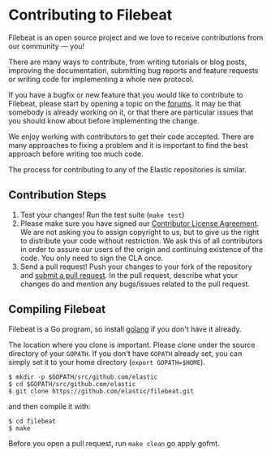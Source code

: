 # Contributing to Filebeat

Filebeat is an open source project and we love to receive contributions from
our community — you!

There are many ways to contribute, from writing tutorials
or blog posts, improving the documentation, submitting bug reports and feature
requests or writing code for implementing a whole new protocol.

If you have a bugfix or new feature that you would like to contribute to
Filebeat, please start by opening a topic on the
[forums](https://discuss.elastic.co/c/beats/filebeat). It may be that
somebody is already working on it, or that there are particular issues that you
should know about before implementing the change.

We enjoy working with contributors to get their code accepted. There are many
approaches to fixing a problem and it is important to find the best approach
before writing too much code.

The process for contributing to any of the Elastic repositories is similar.

## Contribution Steps

1. Test your changes! Run the test suite (`make test`)
2. Please make sure you have signed our [Contributor License
   Agreement](https://www.elastic.co/contributor-agreement/). We are not
   asking you to assign copyright to us, but to give us the right to distribute
   your code without restriction. We ask this of all contributors in order to
   assure our users of the origin and continuing existence of the code. You
   only need to sign the CLA once.
3. Send a pull request! Push your changes to your fork of the repository and
   [submit a pull
   request](https://help.github.com/articles/using-pull-requests). In the pull
   request, describe what your changes do and mention any bugs/issues related
   to the pull request.


## Compiling Filebeat

Filebeat is a Go program, so install [golang](http://golang.org/) if you
don't have it already.

The location where you clone is important. Please clone under the source
directory of your `GOPATH`. If you don't have `GOPATH` already set, you can
simply set it to your home directory (`export GOPATH=$HOME`).

    $ mkdir -p $GOPATH/src/github.com/elastic
    $ cd $GOPATH/src/github.com/elastic
    $ git clone https://github.com/elastic/filebeat.git

and then compile it with:

    $ cd filebeat
    $ make

Before you open a pull request, run `make clean` go apply gofmt.
